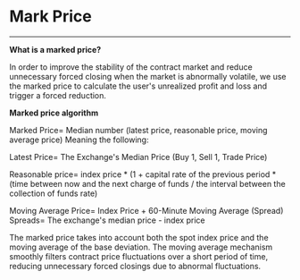 # Mark Price

------
**What is a marked price?**

In order to improve the stability of the contract market and reduce unnecessary forced closing when the market is abnormally volatile, we use the marked price to calculate the user's unrealized profit and loss and trigger a forced reduction.

**Marked price algorithm**

Marked Price= Median number (latest price, reasonable price, moving average price)
Meaning the following:

Latest Price= The Exchange's Median Price (Buy 1, Sell 1, Trade Price)

Reasonable price= index price * (1 + capital rate of the previous period * (time between now and the next charge of funds / the interval between the collection of funds rate)

Moving Average Price= Index Price + 60-Minute Moving Average (Spread)
Spreads= The exchange's median price - index price

The marked price takes into account both the spot index price and the moving average of the base deviation. The moving average mechanism smoothly filters contract price fluctuations over a short period of time, reducing unnecessary forced closings due to abnormal fluctuations.